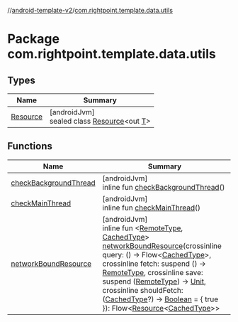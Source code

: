//[android-template-v2](../../index.md)/[com.rightpoint.template.data.utils](index.md)

# Package com.rightpoint.template.data.utils

## Types

| Name | Summary |
|---|---|
| [Resource](-resource/index.md) | [androidJvm]<br>sealed class [Resource](-resource/index.md)<out [T](-resource/index.md)> |

## Functions

| Name | Summary |
|---|---|
| [checkBackgroundThread](check-background-thread.md) | [androidJvm]<br>inline fun [checkBackgroundThread](check-background-thread.md)() |
| [checkMainThread](check-main-thread.md) | [androidJvm]<br>inline fun [checkMainThread](check-main-thread.md)() |
| [networkBoundResource](network-bound-resource.md) | [androidJvm]<br>inline fun <[RemoteType](network-bound-resource.md), [CachedType](network-bound-resource.md)> [networkBoundResource](network-bound-resource.md)(crossinline query: () -> Flow<[CachedType](network-bound-resource.md)>, crossinline fetch: suspend () -> [RemoteType](network-bound-resource.md), crossinline save: suspend ([RemoteType](network-bound-resource.md)) -> [Unit](https://kotlinlang.org/api/latest/jvm/stdlib/kotlin/-unit/index.html), crossinline shouldFetch: ([CachedType](network-bound-resource.md)?) -> [Boolean](https://kotlinlang.org/api/latest/jvm/stdlib/kotlin/-boolean/index.html) = { true }): Flow<[Resource](-resource/index.md)<[CachedType](network-bound-resource.md)>> |
